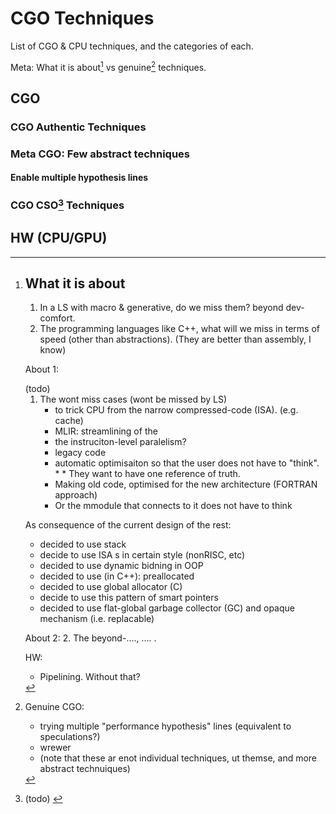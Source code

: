 # CGO Techniques
List of CGO & CPU techniques, and the categories of each.

Meta: What it is about[^whatabout] vs genuine[^genuine-cgo] techniques.

[^whatabout]:
      ## What it is about
      1. In a LS[^leansystem] with macro & generative, do we miss them? beyond dev-comfort.
      2. The programming languages like C++, what will we miss in terms of speed (other than abstractions). (They are better than assembly, I know)
      
      About 1:
      <!-- current-stack-only --> (todo) <!-- (also written below) As consequences of current "Design". The Design = the currnt design, done deentralised by distributed efforts, each one for themselves, in competiion, and by market forces, ... -->
      1. The wont miss cases (wont be missed by LS)
          * to trick CPU from the narrow compressed-code (ISA). (e.g. cache)
          * MLIR: streamlining of the
          * the instruciton-level paralelism?
          * legacy code
          * automatic optimisaiton so that the user does not have to "think".
                * <!-- (alternatuve: use multiple realisaitons! one can be used to test antoher! test-level latching, runtime-level latching, etc) -->
                * They want to have one reference of truth. <!-- nope. OO can do better. -->
          * Making old code, optimised for the new architecture (FORTRAN approach)
          * Or the mmodule that connects to it does not have to think

      As consequence of the current design of the rest:
      * decided to use stack
      * decide to use ISA s in certain style (nonRISC, etc)
      * decided to use dynamic bidning in OOP
      * decided to use (in C++): preallocated
      * decided to use global allocator (C)
      * decide to use this pattern of smart pointers
      * decided to use flat-global garbage collector (GC) and opaque mechanism (i.e. replacable)
      


      About 2:
      2. The beyond-...., .... .
      
      HW:
      * Pipelining. Without that?

[^genuine-cgo]: Genuine CGO:
    * trying multiple "performance hypothesis" lines (equivalent to speculations?)
    * wrewer
    * (note that these ar enot individual techniques, ut themse, and more abstract technuiques)

## CGO
### CGO Authentic Techniques
### Meta CGO: Few abstract techniques
#### Enable multiple hypothesis lines
### CGO CSO[^current-stack-only] Techniques
[^current-stack-only]: (todo) <!-- As consequences of current "Design". The Design = the currnt design, done deentralised by distributed efforts, each one for themselves, in competiion, and by market forces, -->


## HW (CPU/GPU)


[^leansystem]: -
